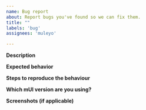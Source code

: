 ```yaml
---
name: Bug report
about: Report bugs you've found so we can fix them.
title: ""
labels: 'bug'
assignees: 'muleyo'

---
```


**Description**

**Expected behavior**

**Steps to reproduce the behaviour**

**Which mUI version are you using?**

**Screenshots (if applicable)**
